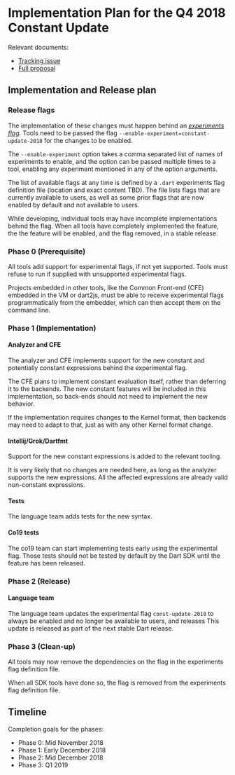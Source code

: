# Implementation Plan for the Q4 2018 Constant Update

Relevant documents:
 - [Tracking issue](https://github.com/dart-lang/language/issues/60)
 - [Full proposal](https://github.com/dart-lang/language/blob/master/accepted/future-releases/constant-update-2018/feature-specification.md)

## Implementation and Release plan

### Release flags

The implementation of these changes must happen behind an [*experiments flag*](https://github.com/dart-lang/sdk/blob/master/docs/process/experimental-flags.md).
Tools need to be passed the flag `--enable-experiment=constant-update-2018`
for the changes to be enabled.

The `--enable-experiment` option takes a comma separated list of names of experiments
to enable, and the option can be passed multiple times to a tool, 
enabling any experiment mentioned in any of the option arguments.

The list of available flags at any time is defined by a 
`.dart` experiments flag definition file (location and exact content TBD).
The file lists flags that are currently available to users, 
as well as some prior flags that are now enabled by default and not available 
to users.

While developing, individual tools may have incomplete implementations behind the flag.
When all tools have completely implemented the feature,
the the feature will be enabled, and the flag removed, in a stable release.


### Phase 0 (Prerequisite)

All tools add support for experimental flags, if not yet supported.
Tools must refuse to run if supplied with unsupported experimental flags.

Projects embedded in other tools, like the Common Front-end (CFE) embedded in the VM or dart2js,
must be able to receive experimental flags programmatically from the embedder, 
which can then accept them on the command line.

### Phase 1 (Implementation)

#### Analyzer and CFE 
The analyzer and CFE implements support for the new constant and potentially constant expressions
behind the experimental flag.

The CFE plans to implement constant evaluation itself, rather than deferring it to the 
backends. The new constant features will be included in this implementation,
so back-ends should not need to implement the new behavior.

If the implementation requires changes to the Kernel format, then backends may need to adapt to that,
just as with any other Kernel format change.

#### Intellij/Grok/Dartfmt

Support for the new constant expressions is added to the relevant tooling.

It is very likely that no changes are needed here, 
as long as the analyzer supports the new expressions.
All the affected expressions are already valid non-constant expressions.

#### Tests

The language team adds tests for the new syntax.

#### Co19 tests

The co19 team can start implementing tests early using the experimental
flag. 
Those tests should not be tested by default by the Dart SDK until the
feature has been released.

### Phase 2 (Release)

#### Language team

The language team updates the experimental flag `const-update-2018` to
always be enabled and no longer be available to users, and releases
This update is released as part of the next stable Dart release.

### Phase 3 (Clean-up)

All tools may now remove the dependencies on the flag in
the experiments flag definition file.

When all SDK tools have done so, 
the flag is removed from the experiments flag definition file.

## Timeline

Completion goals for the phases:

- Phase 0: Mid November 2018
- Phase 1: Early December 2018
- Phase 2: Mid December 2018
- Phase 3: Q1 2019
